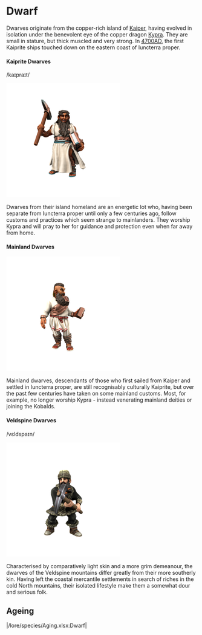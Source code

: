 # Dwarf

Dwarves originate from the copper-rich island of [Kaiper](/places/kaiper), having evolved in isolation under the benevolent eye of the copper dragon [Kypra](/lore/cosmology/deigen/dragons/kypra). They are small in stature, but thick muscled and very strong. In [4700AD](/lore/timeline#4700AD), the first Kaiprite ships touched down on the eastern coast of Iuncterra proper.

#### Kaiprite Dwarves
/kaɪpraɪt/

![](dwarf-kaiper.png)

Dwarves from their island homeland are an energetic lot who, having been separate from Iuncterra proper until only a few centuries ago, follow customs and practices which seem strange to mainlanders. They worship Kypra and will pray to her for guidance and protection even when far away from home. 

#### Mainland Dwarves

![](dwarf-mainland.png)

Mainland dwarves, descendants of those who first sailed from Kaiper and settled in Iuncterra proper, are still recognisably culturally Kaiprite, but over the past few centuries have taken on some mainland customs. Most, for example, no longer worship Kypra - instead venerating mainland deities or joining the Kobalds.

#### Veldspine Dwarves
/vɛldspaɪn/

![](dwarf-veldspine.png)

Characterised by comparatively light skin and a more grim demeanour, the dwarves of the Veldspine mountains differ greatly from their more southerly kin. Having left the coastal mercantile settlements in search of riches in the cold North mountains, their isolated lifestyle make them a somewhat dour and serious folk.

## Ageing
|/lore/species/Aging.xlsx:Dwarf|


